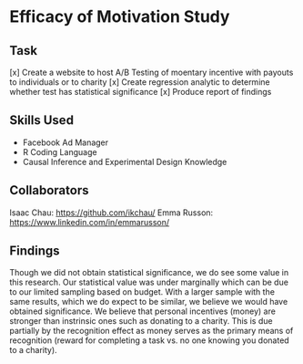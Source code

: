 # Efficacy of Motivation Study

## Task
[x] Create a website to host A/B Testing of moentary incentive with payouts to individuals or to charity
[x] Create regression analytic to determine whether test has statistical significance
[x] Produce report of findings

## Skills Used
- Facebook Ad Manager
- R Coding Language
- Causal Inference and Experimental Design Knowledge

## Collaborators
Isaac Chau: https://github.com/ikchau/
Emma Russon: https://www.linkedin.com/in/emmarusson/

## Findings

Though we did not obtain statistical significance, we do see some value in this research. Our statistical value was under marginally which can be due to our limited sampling based on budget. With a larger sample with the same results, which we do expect to be similar, we believe we would have obtained significance. We believe that personal incentives (money) are stronger than instrinsic ones such as donating to a charity. This is due partially by the recognition effect as money serves as the primary means of recognition (reward for completing a task vs. no one knowing you donated to a charity).
